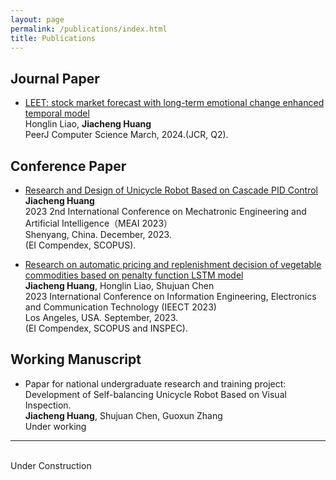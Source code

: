 ```yaml
---
layout: page
permalink: /publications/index.html
title: Publications
---
```


## Journal Paper

- [LEET: stock market forecast with long-term emotional change enhanced temporal model]()<br>Honglin Liao, **Jiacheng Huang** <br> PeerJ Computer Science March, 2024.(JCR, Q2).

## Conference Paper

- [Research and Design of Unicycle Robot Based on Cascade PID Control](https://www.spiedigitallibrary.org/conference-proceedings-of-spie/13071/3025507/Research-and-design-of-unicycle-robot-based-on-cascade-PID/10.1117/12.3025507.short)<br>**Jiacheng Huang**<br>2023 2nd International Conference on Mechatronic Engineering and Artificial Intelligence（MEAI 2023）<br>Shenyang, China. December, 2023.<br>(EI Compendex, SCOPUS).

- [Research on automatic pricing and replenishment decision of vegetable commodities based on penalty function LSTM model](https://github.com/Kanomace/Kanomace.github.io/blob/main/mypaper/IEECT-Research%20on%20automatic%20pricing%20and%20replenishment%20decision%20of%20vegetable%20commodities%20based%20on%20penalty%20function%20LSTM%20model/EI-%E5%9F%BA%E4%BA%8E%E6%83%A9%E7%BD%9A%E5%87%BD%E6%95%B0LSTM%E6%A8%A1%E5%9E%8B%E7%9A%84%E8%94%AC%E8%8F%9C%E5%95%86%E5%93%81%E8%87%AA%E5%8A%A8%E5%AE%9A%E4%BB%B7%E4%B8%8E%E8%A1%A5%E8%B4%A7%E5%86%B3%E7%AD%96%E7%A0%94%E7%A9%B6.docx)<br>**Jiacheng Huang**, Honglin Liao, Shujuan Chen<br>2023 International Conference on Information Engineering, Electronics and Communication Technology (IEECT 2023)<br>Los Angeles, USA. September, 2023.<br> (EI Compendex, SCOPUS and INSPEC).

## Working Manuscript

- Papar for national undergraduate research and training project: Development of Self-balancing Unicycle Robot Based on Visual Inspection.<br>**Jiacheng Huang**, Shujuan Chen, Guoxun Zhang<br>Under working

---

<br>Under Construction